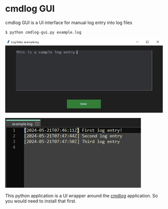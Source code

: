 # cmdlog GUI

cmdlog GUI is a UI interface for manual log entry into log files

```shel
$ python cmdlog-gui.py example.log
```

![cmdlog GUI interface](ui_interface_screenshot.png "cmdlog GUI interface")

![example.log file](log_file_screenshot.png "example.log")

This python application is a UI wrapper around the 
[cmdlog](https://github.com/etcetra7n/cmdlog) application. 
So you would need to install that first.
